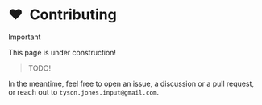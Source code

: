 <!--
  How to contribute
  
  @author Tyson Jones
-->

# ❤️  Contributing

> [!IMPORTANT]  
> This page is under construction!

<!--- @todo -->
> TODO!

In the meantime, feel free to open an issue, a discussion or a pull request, or reach out to `tyson.jones.input@gmail.com`.
